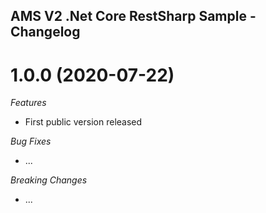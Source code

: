 ## AMS V2 .Net Core RestSharp Sample - Changelog

<a name="x.y.z"></a>
# 1.0.0 (2020-07-22)

*Features*
* First public version released

*Bug Fixes*
* ...

*Breaking Changes*
* ...
